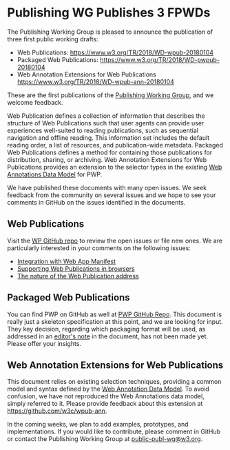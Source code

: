 # Publishing WG Publishes 3 FPWDs
The Publishing Working Group is pleased to announce the publication of three first public working drafts:
- Web Publications:
https://www.w3.org/TR/2018/WD-wpub-20180104 
- Packaged Web Publications:
https://www.w3.org/TR/2018/WD-pwpub-20180104
- Web Annotation Extensions for Web Publications
https://www.w3.org/TR/2018/WD-wpub-ann-20180104

These are the first publications of the [Publishing Working Group](https://www.w3.org/publishing/groups/publ-wg), and we welcome feedback. 

Web Publication defines a collection of information that describes the structure of Web Publications such that user agents can provide user experiences well-suited to reading publications, such as sequential navigation and offline reading. This information set includes the default reading order, a list of resources, and publication-wide metadata. Packaged Web Publications defines a method for containing those publications for distribution, sharing, or archiving. Web Annotation Extensions for Web Publications provides an extension to the selector types in the existing [Web Annotations Data Model](https://www.w3.org/TR/annotation-model/) for PWP. 

We have published these documents with many open issues. We seek feedback from the community on several issues and we hope to see your comments in GitHub on the issues identified in the documents.

## Web Publications

Visit the [WP GitHub repo](https://github.com/w3c/wpub/) to review the open issues or file new ones. We are particularly interested in your comments on the following issues:

* [Integration with Web App Manifest](http://www.w3.org/TR/2018/WD-wpub-20180104/#rel-wam)
* [Supporting Web Publications in browsers](http://www.w3.org/TR/2018/WD-wpub-20180104/#wp-lifecycle)
* [The nature of the Web Publication address](http://www.w3.org/TR/2018/WD-wpub-20180104/#wp-address)

## Packaged Web Publications

You can find PWP on GitHub as well at [PWP GitHub Repo](https://github.com/w3c/pwpub/). This document is really just a skeleton specification at this point, and we are looking for input. They key decision, regarding which packaging format will be used, as addressed in an [editor's note](https://w3c.github.io/pwpub/#packaging) in the document, has not been made yet. Please offer your insights.

## Web Annotation Extensions for Web Publications
This document relies on existing selection techniques, providing a common model and syntax defined by the [Web Annotation Data Model](https://www.w3.org/TR/annotation-model/). To avoid confusion, we have not reproduced the Web Annotations data model, simply referred to it. Please provide feedback about this extension at https://github.com/w3c/wpub-ann.

In the coming weeks, we plan to add examples, prototypes, and implementations. If you would like to contribute, please comment in GitHub or contact the Publishing Working Group at [public-publ-wg@w3.org](mailto:public-publ-wg@w3.org). 
